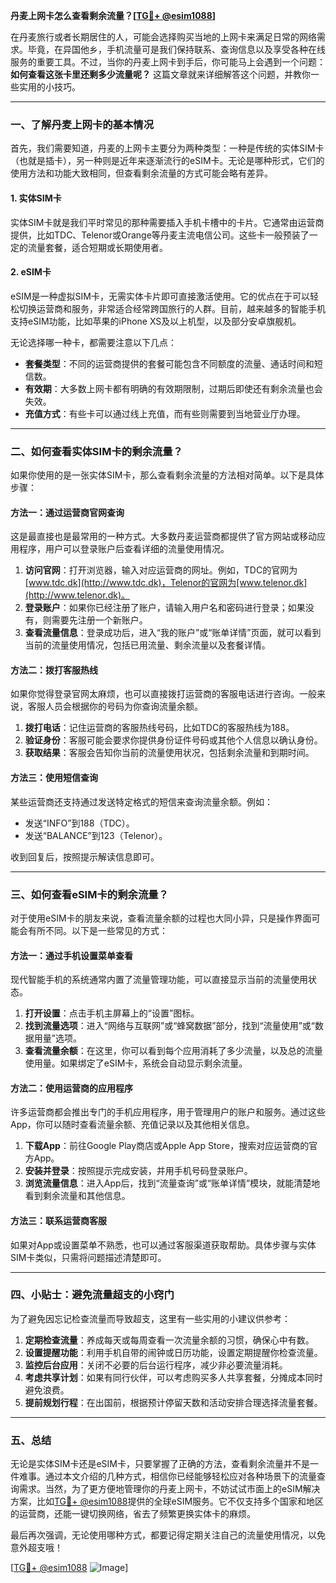 **丹麦上网卡怎么查看剩余流量？[[TG💪+ @esim1088](https://t.me/s/esim1088)]**

在丹麦旅行或者长期居住的人，可能会选择购买当地的上网卡来满足日常的网络需求。毕竟，在异国他乡，手机流量可是我们保持联系、查询信息以及享受各种在线服务的重要工具。不过，当你的丹麦上网卡到手后，你可能马上会遇到一个问题：**如何查看这张卡里还剩多少流量呢？** 这篇文章就来详细解答这个问题，并教你一些实用的小技巧。

---

### 一、了解丹麦上网卡的基本情况

首先，我们需要知道，丹麦的上网卡主要分为两种类型：一种是传统的实体SIM卡（也就是插卡），另一种则是近年来逐渐流行的eSIM卡。无论是哪种形式，它们的使用方法和功能大致相同，但查看剩余流量的方式可能会略有差异。

#### 1. 实体SIM卡
实体SIM卡就是我们平时常见的那种需要插入手机卡槽中的卡片。它通常由运营商提供，比如TDC、Telenor或Orange等丹麦主流电信公司。这些卡一般预装了一定的流量套餐，适合短期或长期使用者。

#### 2. eSIM卡
eSIM是一种虚拟SIM卡，无需实体卡片即可直接激活使用。它的优点在于可以轻松切换运营商和服务，非常适合经常跨国旅行的人群。目前，越来越多的智能手机支持eSIM功能，比如苹果的iPhone XS及以上机型，以及部分安卓旗舰机。

无论选择哪一种卡，都需要注意以下几点：
- **套餐类型**：不同的运营商提供的套餐可能包含不同额度的流量、通话时间和短信数。
- **有效期**：大多数上网卡都有明确的有效期限制，过期后即使还有剩余流量也会失效。
- **充值方式**：有些卡可以通过线上充值，而有些则需要到当地营业厅办理。

---

### 二、如何查看实体SIM卡的剩余流量？

如果你使用的是一张实体SIM卡，那么查看剩余流量的方法相对简单。以下是具体步骤：

#### 方法一：通过运营商官网查询
这是最直接也是最常用的一种方式。大多数丹麦运营商都提供了官方网站或移动应用程序，用户可以登录账户后查看详细的流量使用情况。

1. **访问官网**：打开浏览器，输入对应运营商的网址。例如，TDC的官网为[www.tdc.dk](http://www.tdc.dk)，Telenor的官网为[www.telenor.dk](http://www.telenor.dk)。
2. **登录账户**：如果你已经注册了账户，请输入用户名和密码进行登录；如果没有，则需要先注册一个新账户。
3. **查看流量信息**：登录成功后，进入“我的账户”或“账单详情”页面，就可以看到当前的流量使用情况，包括已用流量、剩余流量以及套餐详情。

#### 方法二：拨打客服热线
如果你觉得登录官网太麻烦，也可以直接拨打运营商的客服电话进行咨询。一般来说，客服人员会根据你的号码为你查询流量余额。

1. **拨打电话**：记住运营商的客服热线号码，比如TDC的客服热线为188。
2. **验证身份**：客服可能会要求你提供身份证件号码或其他个人信息以确认身份。
3. **获取结果**：客服会告知你当前的流量使用状况，包括剩余流量和到期时间。

#### 方法三：使用短信查询
某些运营商还支持通过发送特定格式的短信来查询流量余额。例如：
- 发送“INFO”到188（TDC）。
- 发送“BALANCE”到123（Telenor）。

收到回复后，按照提示解读信息即可。

---

### 三、如何查看eSIM卡的剩余流量？

对于使用eSIM卡的朋友来说，查看流量余额的过程也大同小异，只是操作界面可能会有所不同。以下是一些常见的方式：

#### 方法一：通过手机设置菜单查看
现代智能手机的系统通常内置了流量管理功能，可以直接显示当前的流量使用状态。

1. **打开设置**：点击手机主屏幕上的“设置”图标。
2. **找到流量选项**：进入“网络与互联网”或“蜂窝数据”部分，找到“流量使用”或“数据用量”选项。
3. **查看流量余额**：在这里，你可以看到每个应用消耗了多少流量，以及总的流量使用量。如果绑定了eSIM卡，系统会自动显示剩余流量。

#### 方法二：使用运营商的应用程序
许多运营商都会推出专门的手机应用程序，用于管理用户的账户和服务。通过这些App，你可以随时查看流量余额、充值记录以及其他相关信息。

1. **下载App**：前往Google Play商店或Apple App Store，搜索对应运营商的官方App。
2. **安装并登录**：按照提示完成安装，并用手机号码登录账户。
3. **浏览流量信息**：进入App后，找到“流量查询”或“账单详情”模块，就能清楚地看到剩余流量和其他信息。

#### 方法三：联系运营商客服
如果对App或设置菜单不熟悉，也可以通过客服渠道获取帮助。具体步骤与实体SIM卡类似，只需将问题描述清楚即可。

---

### 四、小贴士：避免流量超支的小窍门

为了避免因忘记检查流量而导致超支，这里有一些实用的小建议供参考：

1. **定期检查流量**：养成每天或每周查看一次流量余额的习惯，确保心中有数。
2. **设置提醒功能**：利用手机自带的闹钟或日历功能，设置定期提醒你检查流量。
3. **监控后台应用**：关闭不必要的后台运行程序，减少非必要流量消耗。
4. **考虑共享计划**：如果有同行伙伴，可以考虑购买多人共享套餐，分摊成本同时避免浪费。
5. **提前规划行程**：在出国前，根据预计停留天数和活动安排合理选择流量套餐。

---

### 五、总结

无论是实体SIM卡还是eSIM卡，只要掌握了正确的方法，查看剩余流量并不是一件难事。通过本文介绍的几种方式，相信你已经能够轻松应对各种场景下的流量查询需求。当然，为了更方便地管理你的丹麦上网卡，不妨试试市面上的eSIM解决方案，比如[TG💪+ @esim1088](https://t.me/s/esim1088)提供的全球eSIM服务。它不仅支持多个国家和地区的运营商，还能一键切换网络，省去了频繁更换实体卡的麻烦。

最后再次强调，无论使用哪种方式，都要记得定期关注自己的流量使用情况，以免意外超支哦！

[[TG💪+ @esim1088](https://t.me/s/esim1088) ![Image](https://i.postimg.cc/4NQfJmqS/Snipaste-2025-05-13-00-14-12.png)]